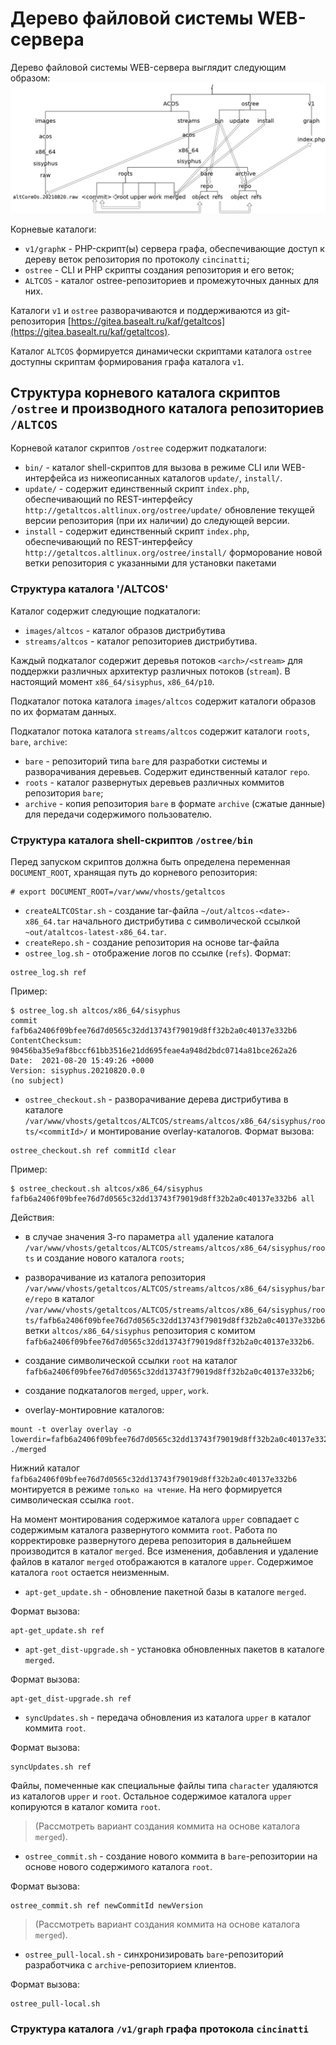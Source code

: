 # Дерево файловой системы WEB-сервера

Дерево файловой системы WEB-сервера выглядит следующим образом:
![Дерево файловой системы WEB-сервера](Images/tree.png)

Корневые каталоги:
- `v1/graph`к - PHP-скрипт(ы) сервера графа, обеспечивающие доступ к дереву веток репозитория по протоколу `cincinatti`;
- `ostree` - CLI и PHP скрипты создания репозитория и его веток;
- `ALTCOS` - каталог ostree-репозиториев и промежуточных данных для них.

Каталоги `v1` и `ostree` разворачиваются и поддерживаются из git-репозитория [https://gitea.basealt.ru/kaf/getaltcos](https://gitea.basealt.ru/kaf/getaltcos).

Каталог `ALTCOS` формируется динамически скриптами каталога `ostree` доступны скриптам формирования графа каталога `v1`.

## Структура корневого каталога скриптов `/ostree` и производного каталога репозиториев `/ALTCOS`

Корневой каталог скриптов `/ostree` содержит подкаталоги:
- `bin/` - каталог shell-скриптов для вызова в режиме CLI или WEB-интерфейса из нижеописанных каталогов `update/`, `install/`.
- `update/` - содержит единственный скрипт `index.php`, обеспечивающий по REST-интерфейсу `http://getaltcos.altlinux.org/ostree/update/` обновление текущей версии репозитория (при их наличии) до следующей версии.
- `install` - содержит единственный скрипт `index.php`, обеспечивающий по REST-интерфейсу `http://getaltcos.altlinux.org/ostree/install/` форморование новой ветки репозитория с указанными для установки пакетами

### Структура каталога '/ALTCOS'

Каталог содержит следующие подкаталоги:
- `images/altcos` - каталог образов дистрибутива
- `streams/altcos` - каталог репозиториев дистрибутива.

Каждый подкаталог содержит деревья потоков `<arch>/<stream>` для поддержки различных архитектур различных потоков (`stream`).
В настоящий момент `x86_64/sisyphus`, `x86_64/p10`.

Подкаталог потока каталога `images/altcos` содержит каталоги образов по их форматам данных.

Подкаталог потока каталога `streams/altcos` содержит каталоги
`roots`, `bare`, `archive`:
- `bare` - репозиторий типа `bare` для разработки системы и разворачивания деревьев. Содержит единственный каталог `repo`.
- `roots` - каталог развернутых деревьев различных коммитов репозитория `bare`;
- `archive` - копия репозитория `bare` в формате `archive` (сжатые данные) для передачи содержимого пользователю.


### Структура каталога shell-скриптов `/ostree/bin`

Перед запуском скриптов должна быть определена переменная `DOCUMENT_ROOT`, хранящая путь до корневого репозитория:
```
# export DOCUMENT_ROOT=/var/www/vhosts/getaltcos
```

- `createALTCOStar.sh` - создание tar-файла `~/out/altcos-<date>-x86_64.tar` начального дистрибутива с символической ссылкой `~out/ataltcos-latest-x86_64.tar`.
- `createRepo.sh` - создание репозитория на основе tar-файла
- `ostree_log.sh` - отображение логов  по ссылке (`refs`).
Формат:
```
ostree_log.sh ref
```

Пример:
```
$ ostree_log.sh altcos/x86_64/sisyphus
commit fafb6a2406f09bfee76d7d0565c32dd13743f79019d8ff32b2a0c40137e332b6
ContentChecksum:  90456ba35e9af8bccf61bb3516e21dd695feae4a948d2bdc0714a81bce262a26
Date:  2021-08-20 15:49:26 +0000
Version: sisyphus.20210820.0.0
(no subject)
```

- `ostree_checkout.sh` - разворачивание дерева дистрибутива в каталоге `/var/www/vhosts/getaltcos/ALTCOS/streams/altcos/x86_64/sisyphus/roots/<commitId>/` и монтирование overlay-каталогов.
Формат вызова:
```
ostree_checkout.sh ref commitId clear
```

Пример:
```
$ ostree_checkout.sh altcos/x86_64/sisyphus fafb6a2406f09bfee76d7d0565c32dd13743f79019d8ff32b2a0c40137e332b6 all
```
Действия:
- в случае значения 3-го параметра `all` удаление каталога
`/var/www/vhosts/getaltcos/ALTCOS/streams/altcos/x86_64/sisyphus/roots`
и создание нового каталога `roots`;
- разворачивание из каталога репозитория `/var/www/vhosts/getaltcos/ALTCOS/streams/altcos/x86_64/sisyphus/bare/repo` в каталог `/var/www/vhosts/getaltcos/ALTCOS/streams/altcos/x86_64/sisyphus/roots/fafb6a2406f09bfee76d7d0565c32dd13743f79019d8ff32b2a0c40137e332b6` ветки `altcos/x86_64/sisyphus` репозитория с комитом `fafb6a2406f09bfee76d7d0565c32dd13743f79019d8ff32b2a0c40137e332b6`.
- создание символической ссылки `root` на каталог `fafb6a2406f09bfee76d7d0565c32dd13743f79019d8ff32b2a0c40137e332b6`;
- создание подкаталогов `merged`, `upper`, `work`.

- overlay-монтировние каталогов:
```
mount -t overlay overlay -o lowerdir=fafb6a2406f09bfee76d7d0565c32dd13743f79019d8ff32b2a0c40137e332b6,upperdir=./upper,workdir=./work ./merged
```

Нижний каталог `fafb6a2406f09bfee76d7d0565c32dd13743f79019d8ff32b2a0c40137e332b6` монтируется в режиме `только на чтение`.
На него формируется символическая ссылка `root`.

На момент монтирования содержимое каталога `upper` совпадает с содержимым каталога развернутого коммита `root`.
Работа по корректировке развернутого дерева репозитория в дальнейшем производится в каталог `merged`. Все изменения, добавления и удаление файлов в каталог `merged` отображаются в каталоге `upper`. Содержимое каталога `root` остается неизменным.

- `apt-get_update.sh` - обновление пакетной базы в каталоге `merged`.

Формат вызова:
```
apt-get_update.sh ref
```

- `apt-get_dist-upgrade.sh` - установка обновленных пакетов в каталоге `merged`.

Формат вызова:
```
apt-get_dist-upgrade.sh ref
```

- `syncUpdates.sh` - передача обновления из каталога `upper` в каталог коммита `root`.

Формат вызова:
```
syncUpdates.sh ref
```

Файлы, помеченные как специальные файлы типа `character` удаляются из каталогов `upper` и `root`.
Остальное содержимое каталога `upper` копируются в каталог комита `root`.

> (Рассмотреть вариант создания коммита на основе каталога `merged`).

- `ostree_commit.sh` - создание нового коммита в `bare`-репозитории на основе нового содержимого каталога `root`.

Формат вызова:
```
ostree_commit.sh ref newCommitId newVersion
```

> (Рассмотреть вариант создания коммита на основе каталога `merged`).


- `ostree_pull-local.sh` - синхронизировать `bare`-репозиторий разработчика с `archive`-репозиторием клиентов.

Формат вызова:
```
ostree_pull-local.sh
```


### Структура каталога `/v1/graph` графа протокола `cincinatti`
